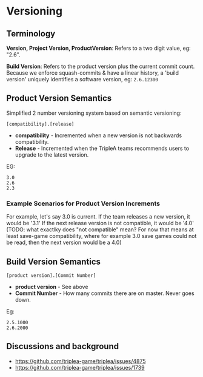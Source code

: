 # Versioning

## Terminology

**Version, Project Version, ProductVersion**: 
  Refers to a two digit value, eg: "2.6".

**Build Version**: 
  Refers to the product version plus the current commit count. Because
  we enforce squash-commits & have a linear history, a 'build version'
  uniquely identifies a software version, eg: `2.6.12300`

## Product Version Semantics

Simplified 2 number versioning system based on semantic versioning:

```[compatibility].[release]```

- **compatibility** - Incremented when a new version is not backwards compatibility.
- **Release** - Incremented when the TripleA teams recommends users to upgrade
  to the latest version.

EG:
```
3.0
2.6
2.3
```

### Example Scenarios for Product Version Increments

For example, let's say 3.0 is current. If the team releases a new version, it would be '3.1'
If the next release version is not compatible, it would be '4.0'  (TODO: what exactlky
does "not compatible" mean? For now that means at least save-game compatibility, where
for example 3.0 save games could not be read, then the next version would be a 4.0)


## Build Version Semantics

```[product version].[Commit Number]```

- **product version** - See above
- **Commit Number** - How many commits there are on master. Never goes down.

Eg:
```
2.5.1000
2.6.2000
```

## Discussions and background

* <https://github.com/triplea-game/triplea/issues/4875>
* <https://github.com/triplea-game/triplea/issues/1739>
